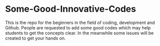 # Some-Good-Innovative-Codes

This is the repo for the beginners in the field of coding, development and Github. People are requested to add some good codes
which may help students to get the concepts clear. In the meanwhile some issues will be created to get your hands on. 
